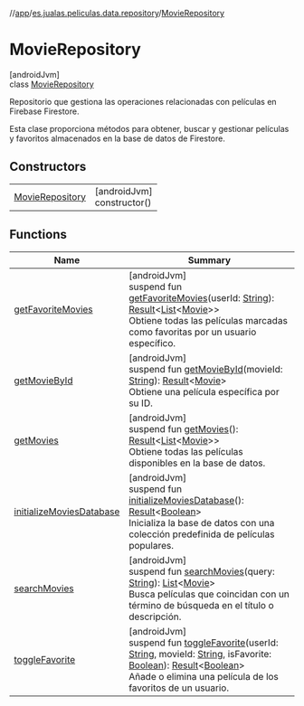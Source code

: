 //[app](../../../index.md)/[es.jualas.peliculas.data.repository](../index.md)/[MovieRepository](index.md)

# MovieRepository

[androidJvm]\
class [MovieRepository](index.md)

Repositorio que gestiona las operaciones relacionadas con películas en Firebase Firestore.

Esta clase proporciona métodos para obtener, buscar y gestionar películas y favoritos almacenados en la base de datos de Firestore.

## Constructors

| | |
|---|---|
| [MovieRepository](-movie-repository.md) | [androidJvm]<br>constructor() |

## Functions

| Name | Summary |
|---|---|
| [getFavoriteMovies](get-favorite-movies.md) | [androidJvm]<br>suspend fun [getFavoriteMovies](get-favorite-movies.md)(userId: [String](https://kotlinlang.org/api/latest/jvm/stdlib/kotlin-stdlib/kotlin/-string/index.html)): [Result](https://kotlinlang.org/api/latest/jvm/stdlib/kotlin-stdlib/kotlin/-result/index.html)&lt;[List](https://kotlinlang.org/api/latest/jvm/stdlib/kotlin-stdlib/kotlin.collections/-list/index.html)&lt;[Movie](../../es.jualas.peliculas.data.model/-movie/index.md)&gt;&gt;<br>Obtiene todas las películas marcadas como favoritas por un usuario específico. |
| [getMovieById](get-movie-by-id.md) | [androidJvm]<br>suspend fun [getMovieById](get-movie-by-id.md)(movieId: [String](https://kotlinlang.org/api/latest/jvm/stdlib/kotlin-stdlib/kotlin/-string/index.html)): [Result](https://kotlinlang.org/api/latest/jvm/stdlib/kotlin-stdlib/kotlin/-result/index.html)&lt;[Movie](../../es.jualas.peliculas.data.model/-movie/index.md)&gt;<br>Obtiene una película específica por su ID. |
| [getMovies](get-movies.md) | [androidJvm]<br>suspend fun [getMovies](get-movies.md)(): [Result](https://kotlinlang.org/api/latest/jvm/stdlib/kotlin-stdlib/kotlin/-result/index.html)&lt;[List](https://kotlinlang.org/api/latest/jvm/stdlib/kotlin-stdlib/kotlin.collections/-list/index.html)&lt;[Movie](../../es.jualas.peliculas.data.model/-movie/index.md)&gt;&gt;<br>Obtiene todas las películas disponibles en la base de datos. |
| [initializeMoviesDatabase](initialize-movies-database.md) | [androidJvm]<br>suspend fun [initializeMoviesDatabase](initialize-movies-database.md)(): [Result](https://kotlinlang.org/api/latest/jvm/stdlib/kotlin-stdlib/kotlin/-result/index.html)&lt;[Boolean](https://kotlinlang.org/api/latest/jvm/stdlib/kotlin-stdlib/kotlin/-boolean/index.html)&gt;<br>Inicializa la base de datos con una colección predefinida de películas populares. |
| [searchMovies](search-movies.md) | [androidJvm]<br>suspend fun [searchMovies](search-movies.md)(query: [String](https://kotlinlang.org/api/latest/jvm/stdlib/kotlin-stdlib/kotlin/-string/index.html)): [List](https://kotlinlang.org/api/latest/jvm/stdlib/kotlin-stdlib/kotlin.collections/-list/index.html)&lt;[Movie](../../es.jualas.peliculas.data.model/-movie/index.md)&gt;<br>Busca películas que coincidan con un término de búsqueda en el título o descripción. |
| [toggleFavorite](toggle-favorite.md) | [androidJvm]<br>suspend fun [toggleFavorite](toggle-favorite.md)(userId: [String](https://kotlinlang.org/api/latest/jvm/stdlib/kotlin-stdlib/kotlin/-string/index.html), movieId: [String](https://kotlinlang.org/api/latest/jvm/stdlib/kotlin-stdlib/kotlin/-string/index.html), isFavorite: [Boolean](https://kotlinlang.org/api/latest/jvm/stdlib/kotlin-stdlib/kotlin/-boolean/index.html)): [Result](https://kotlinlang.org/api/latest/jvm/stdlib/kotlin-stdlib/kotlin/-result/index.html)&lt;[Boolean](https://kotlinlang.org/api/latest/jvm/stdlib/kotlin-stdlib/kotlin/-boolean/index.html)&gt;<br>Añade o elimina una película de los favoritos de un usuario. |
